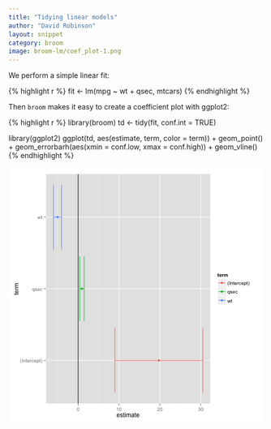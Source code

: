 ```yaml
---
title: "Tidying linear models"
author: "David Robinson"
layout: snippet
category: broom
image: broom-lm/coef_plot-1.png
---
```


We perform a simple linear fit:


{% highlight r %}
fit <- lm(mpg ~ wt + qsec, mtcars)
{% endhighlight %}

Then `broom` makes it easy to create a coefficient plot with ggplot2:


{% highlight r %}
library(broom)
td <- tidy(fit, conf.int = TRUE)

library(ggplot2)
ggplot(td, aes(estimate, term, color = term)) +
    geom_point() +
    geom_errorbarh(aes(xmin = conf.low, xmax = conf.high)) +
    geom_vline()
{% endhighlight %}

![center](/images/broom-lm/coef_plot-1.png) 
